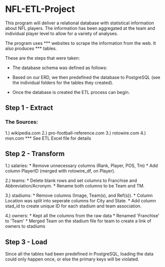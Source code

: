 # NFL-ETL-Project 
This program will deliver a relational database with statistical information about NFL players. The information has been aggregated at the team and individual player level to allow for a variety of analyses.

The program uses *** websites to scrape the information from the web. It also produces *** tables.

These are the steps that were taken:
* The database schema was defined as follows:

* Based on our ERD, we then predefined the database to PostgreSQL (see the individual folders for the tables they created).

* Once the database is created the ETL process can begin.


## Step 1 - Extract

### The Sources:

1.) wikipedia.com
2.) pro-football-reference.com
3.) rotowire.com
4.) msn.com
*** See ETL Excel file for details


## Step 2 - Transform

1.) salaries:
    * Remove unnecessary columns (Rank, Player, POS, Tm)
    * Add column PlayerID (merged with rotowire_df, on Player).
    
2.) teams:
    * Delete blank rows and set columns to Franchise and Abbreviation/Acronym.
    * Rename both columns to be Team and TM.

3.) stadiums:
    * Remove columns (Image, Team(s), and Ref(s)). 
    * Column Location was split into seperate columns for City and State.
    * Add column stad_id to create unique ID for each stadium and team association.

4.) owners: 
    * Kept all the columns from the raw data
    * Renamed 'Franchise' to 'Team'
    * Merged Team on the stadium file for team to create a link of owners to stadiums
    
## Step 3 - Load

Since all the tables had been predefined in PostgreSQL, loading the data could only happen once, or else the primary keys will be violated. 

    


